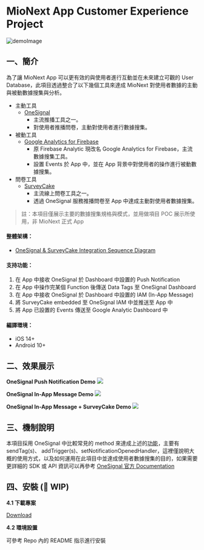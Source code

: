 # MioNext App Customer Experience Project

![demoImage](https://user-images.githubusercontent.com/10300848/212829134-8783176f-fe7f-41c9-a3c1-d2747321994e.png)

## 一、簡介

為了讓 MioNext App 可以更有效的與使用者進行互動並在未來建立可觀的 User Database，此項目透過整合了以下幾個工具來達成 MioNext 對使用者數據的主動與被動數據搜集與分析。

- 主動工具
  - [OneSignal](https://onesignal.com/)
    - 主流推播工具之一。
    - 對使用者推播問卷，主動對使用者進行數據搜集。
- 被動工具
  - [Google Analytics for Firebase](https://firebase.google.com/docs/analytics)
    - 原 Firebase Analytic 現改名 Google Analytics for Firebase，主流數據搜集工具。
    - 設置 Events 於 App 中，並在 App 背景中對使用者的操作進行被動數據搜集。
- 問卷工具
  - [SurveyCake](https://www.surveycake.com/)
    - 主流線上問卷工具之一。
    - 透過 OneSignal 服務推播問卷至 App 中達成主動對使用者數據搜集。

> 註：本項目僅展示主要的數據搜集規格與模式，並用做項目 POC 展示所使用，非 MioNext 正式 App

#### 整體架構：

- [OneSignal & SurveyCake Integration Sequence Diagram](https://www.figma.com/file/4jPXqQIToo5NScE4yCZ1fq/N712-B2C_UX-Research?node-id=679%3A4469&t=KDQ82RW8c1tboUj3-4)

#### 支持功能：

1. 在 App 中接收 OneSignal 於 Dashboard 中設置的 Push Notification
2. 在 App 中操作完某個 Function 後傳送 Data Tags 至 OneSignal Dashboard
3. 在 App 中接收 OneSignal 於 Dashboard 中設置的 IAM (In-App Message)
4. 將 SurveyCake embedded 至 OneSignal IAM 中並推送至 App 中
5. 將 App 已設置的 Events 傳送至 Google Analytic Dashboard 中

#### 編譯環境：

- iOS 14+
- Android 10+

## 二、效果展示

**OneSignal Push Notification Demo**
<img src="https://user-images.githubusercontent.com/10300848/212827696-00c7bafd-bd92-4d00-968f-4095ab3cb2a6.png">

**OneSignal In-App Message Demo**
<img src="https://user-images.githubusercontent.com/10300848/212827977-441c36e9-d237-468c-a440-3228b6fd5ce1.png">

**OneSignal In-App Message + SurveyCake Demo**
<img src="https://user-images.githubusercontent.com/10300848/212837296-6d95ea0c-e717-451a-a40e-c47667de855c.png">

## 三、機制說明

本項目採用 OneSignal 中比較常見的 method 來達成上述的[功能](#支持功能)，主要有 sendTag(s)、 addTrigger(s)、setNotificationOpenedHandler，這裡僅說明大概的使用方式，以及如何運用在此項目中並達成使用者數據搜集的目的，如果需要更詳細的 SDK 或 API 資訊可以再參考 [OneSignal 官方 Documentation](https://documentation.onesignal.com/docs)

## 四、安裝 (🚧 WIP)

**4.1 下載專案**

[Download](https://github.com/weichiangko/mionext-cx-app/releases)

**4.2 環境設置**

可參考 Repo 內的 README 指示進行安裝

